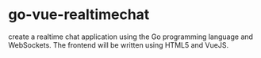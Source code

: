# go-vue-realtimechat
create a realtime chat application using the Go programming language and WebSockets. The frontend will be written using HTML5 and VueJS.
